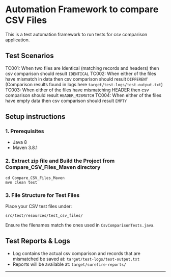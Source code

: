 # Automation Framework to compare CSV Files

This is a test automation framework to run tests for csv comparison application. 

## Test Scenarios
TC001: When two files are Identical (matching records and headers) then csv comparison should result `IDENTICAL`
TC002: When either of the files have mismatch in data then csv comparison should result `DIFFERENT`
        (Comparison results found in logs here `target/test-logs/test-output.txt`)
TC003: When either of the files have mismatching HEADER then csv comparison should result `HEADER_MISMATCH`
TC004: When either of the files have empty data then csv comparison should result `EMPTY`

## Setup instructions

### 1. Prerequisites

- Java 8 
- Maven 3.8.1 

### 2. Extract zip file and Build the Project from Compare_CSV_Files_Maven directory

```
cd Compare_CSV_Files_Maven
mvn clean test
```

### 3. File Structure for Test Files

Place your CSV test files under:
```
src/test/resources/test_csv_files/
```

Ensure the filenames match the ones used in `CsvComparisonTests.java`.

## Test Reports & Logs

- Log contains the actual csv comparison and records that are mismatched be saved at: `target/test-logs/test-output.txt`
- Reports will be available at: `target/surefire-reports/`

---


